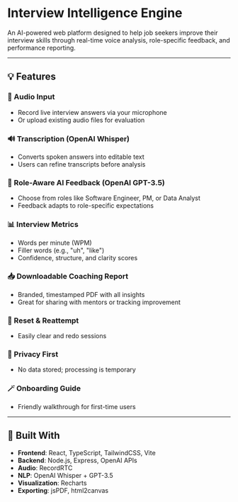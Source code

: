 # Interview Intelligence Engine

An AI-powered web platform designed to help job seekers improve their interview skills through real-time voice analysis, role-specific feedback, and performance reporting.

---

## 💡 Features

### 🎤 Audio Input

* Record live interview answers via your microphone
* Or upload existing audio files for evaluation

### 🔊 Transcription (OpenAI Whisper)

* Converts spoken answers into editable text
* Users can refine transcripts before analysis

### 🧠 Role-Aware AI Feedback (OpenAI GPT-3.5)

* Choose from roles like Software Engineer, PM, or Data Analyst
* Feedback adapts to role-specific expectations

### 📊 Interview Metrics

* Words per minute (WPM)
* Filler words (e.g., "uh", "like")
* Confidence, structure, and clarity scores

### 📥 Downloadable Coaching Report

* Branded, timestamped PDF with all insights
* Great for sharing with mentors or tracking improvement

### 🧼 Reset & Reattempt

* Easily clear and redo sessions

### 🧾 Privacy First

* No data stored; processing is temporary

### 🪄 Onboarding Guide

* Friendly walkthrough for first-time users

---

## 🔧 Built With

* **Frontend**: React, TypeScript, TailwindCSS, Vite
* **Backend**: Node.js, Express, OpenAI APIs
* **Audio**: RecordRTC
* **NLP**: OpenAI Whisper + GPT-3.5
* **Visualization**: Recharts
* **Exporting**: jsPDF, html2canvas
